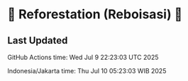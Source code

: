 
# 🌳 Reforestation (Reboisasi) 🌲

## Last Updated

GitHub Actions time: Wed Jul  9 22:23:03 UTC 2025

Indonesia/Jakarta time: Thu Jul 10 05:23:03 WIB 2025
